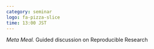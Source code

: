 ```yaml
---
category: seminar
logo: fa-pizza-slice
time: 13:00 JST
---
```


*Meta Meal.* Guided discussion on Reproducible Research
